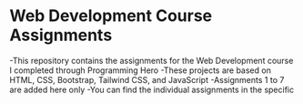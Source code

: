 # Web Development Course Assignments
-This repository contains the assignments for the Web Development course I completed through Programming Hero
-These projects are based on HTML, CSS, Bootstrap, Tailwind CSS, and JavaScript
-Assignments 1 to 7 are added here only
-You can find the individual assignments in the specific 
